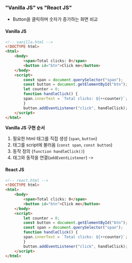 ### "Vanilla JS" vs "React JS"
- Button을 클릭하며 숫자가 증가하는 화면 비교
#### Vanilla JS
```html
<!-- vanilla.html -->
<!DOCTYPE html>
<html>
	<body>
		<span>Total clicks: 0</span>
		<button id="btn">Click me</button>
	</body>
	<script>
		const span = document.querySelector("span");
		const button = document.getElementById("btn");
		let counter = 0;
		function handleClick() {
		span.innerText = `Total clicks: ${++counter}`;
		}
		button.addEventListener("click", handleClick);
	</script>
</html>
```

**Vanilla JS 구현 순서**
1. 필요한 html 태그를 직접 생성 (`span`, `button`)
2. 태그를 script에 불러옴 (`const span`, `const button`)
3. 동작 정의 (`function handleClick()`)
4. 태그와 동작을 연결(`addEventListener`)
	->	

#### React JS
```html
<!-- react.html -->
<!DOCTYPE html>
<html>
	<body>
		<span>Total clicks: 0</span>
		<button id="btn">Click me</button>
	</body>
	<script>
		let counter = 0;
		const button = document.getElementById("btn");
		const span = document.querySelector("span");
		function handleClick() {
		span.innerText = `Total clicks: ${++counter}`;
		}
		button.addEventListener("click", handleClick);
	</script>
</html>
```